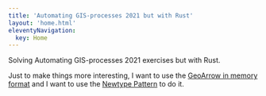 ```yaml
---
title: 'Automating GIS-processes 2021 but with Rust'
layout: 'home.html'
eleventyNavigation:
  key: Home
---
```


Solving Automating GIS-processes 2021 exercises but with Rust.

Just to make things more interesting, I want to use the [GeoArrow in memory format](https://github.com/geoarrow/geoarrow/blob/main/format.md) and I want to use the [Newtype Pattern](https://doc.rust-lang.org/book/ch19-03-advanced-traits.html#using-the-newtype-pattern-to-implement-external-traits-on-external-types) to do it.
